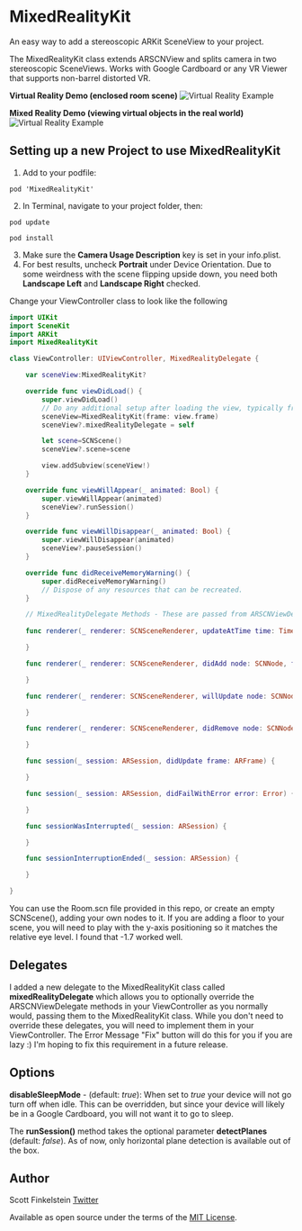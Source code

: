 #  MixedRealityKit

An easy way to add a stereoscopic ARKit SceneView to your project.

The MixedRealityKit class extends ARSCNView and splits camera in two stereoscopic SceneViews. Works with Google Cardboard or any VR Viewer that supports non-barrel distorted VR.

**Virtual Reality Demo (enclosed room scene)**
![Virtual Reality Example](demo1.gif)

**Mixed Reality Demo (viewing virtual objects in the real world)**
![Virtual Reality Example](demo2.gif)



## Setting up a new Project to use MixedRealityKit

1. Add to your podfile:

`pod 'MixedRealityKit'`

2. In Terminal, navigate to your project folder, then:

`pod update`

`pod install`


3. Make sure the **Camera Usage Description** key is set in your info.plist.
4. For best results, uncheck **Portrait** under Device Orientation. Due to some weirdness with the scene flipping upside down, you need both **Landscape Left** and **Landscape Right** checked.

Change your ViewController class to look like the following

```swift
import UIKit
import SceneKit
import ARKit
import MixedRealityKit

class ViewController: UIViewController, MixedRealityDelegate {

    var sceneView:MixedRealityKit?

    override func viewDidLoad() {
        super.viewDidLoad()
        // Do any additional setup after loading the view, typically from a nib.
        sceneView=MixedRealityKit(frame: view.frame)
        sceneView?.mixedRealityDelegate = self

        let scene=SCNScene()
        sceneView?.scene=scene

        view.addSubview(sceneView!)
    }

    override func viewWillAppear(_ animated: Bool) {
        super.viewWillAppear(animated)
        sceneView?.runSession()
    }

    override func viewWillDisappear(_ animated: Bool) {
        super.viewWillDisappear(animated)
        sceneView?.pauseSession()
    }

    override func didReceiveMemoryWarning() {
        super.didReceiveMemoryWarning()
        // Dispose of any resources that can be recreated.
    }

    // MixedRealityDelegate Methods - These are passed from ARSCNViewDelegate and ARSCNSessionDelegate by way of the MixedRealityDelegate, allowing you to subscribe only to MixedRealityDelegate
    
    func renderer(_ renderer: SCNSceneRenderer, updateAtTime time: TimeInterval) {

    }

    func renderer(_ renderer: SCNSceneRenderer, didAdd node: SCNNode, for anchor: ARAnchor) {

    }

    func renderer(_ renderer: SCNSceneRenderer, willUpdate node: SCNNode, for anchor: ARAnchor) {

    }

    func renderer(_ renderer: SCNSceneRenderer, didRemove node: SCNNode, for anchor: ARAnchor) {

    }

    func session(_ session: ARSession, didUpdate frame: ARFrame) {

    }

    func session(_ session: ARSession, didFailWithError error: Error) {

    }

    func sessionWasInterrupted(_ session: ARSession) {

    }

    func sessionInterruptionEnded(_ session: ARSession) {

    }

}


```

You can use the Room.scn file provided in this repo, or create an empty SCNScene(), adding your own nodes to it. If you are adding a floor to your scene, you will need to play with the y-axis positioning so it matches the relative eye level. I found that -1.7 worked well.

## Delegates

I added a new delegate to the MixedRealityKit class called **mixedRealityDelegate** which allows you to optionally override the ARSCNViewDelegate methods in your ViewController as you normally would, passing them to the MixedRealityKit class. While you don't need to override these delegates, you will need to implement them in your ViewController. The Error Message "Fix" button will do this for you if you are lazy :) I'm hoping to fix this requirement in a future release.


## Options

**disableSleepMode** - (default: _true_): When set to _true_ your device will not go turn off when idle. This can be overridden, but since your device will likely be in a Google Cardboard, you will not want it to go to sleep.

The **runSession()** method takes the optional parameter **detectPlanes** (default: _false_). As of now, only horizontal plane detection is available out of the box.


## Author
Scott Finkelstein [Twitter](https://twitter.com/sbf02)

Available as open source under the terms of the [MIT License](http://opensource.org/licenses/MIT).
